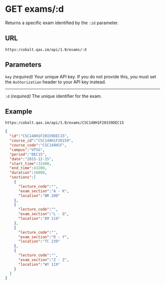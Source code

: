 # GET exams/:d

Returns a specific exam identified by the `:id` parameter.

## URL

```
https:/cobalt.qas.im/api/1.0/exams/:d
```

## Parameters

`key` _(required)_
Your unique API key. If you do not provide this, you must set the `Authorization` header to your API key instead.
- - -
`:d` _(required)_
The unique identifier for the exam.

## Example

```
https:/cobalt.qas.im/api/1.0/exams/CSC148H1F20159DEC15
```

```json
{
  "id":"CSC148H1F20159DEC15",
  "course_id":"CSC148H1F20159",
  "course_code":"CSC148H1F",
  "campus":"UTSG",
  "period":"DEC15",
  "date":"2015-12-15",
  "start_time":32400,
  "end_time":43200,
  "duration":10800,
  "sections":[
    {
      "lecture_code":"",
      "exam_section":"A - K",
      "location":"BR 200"
    },
    {
      "lecture_code":"",
      "exam_section":"L - Q",
      "location":"EM 119"
    },
    {
      "lecture_code":"",
      "exam_section":"R - Y",
      "location":"TC 239"
    },
    {
      "lecture_code":"",
      "exam_section":"Z - Z",
      "location":"WY 119"
    }
  ]
}
```
